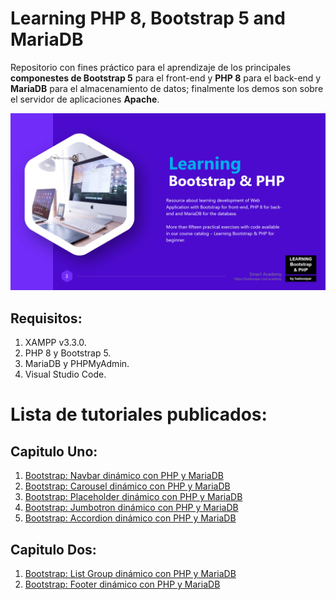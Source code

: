 # Learning PHP 8, Bootstrap 5 and MariaDB
Repositorio con fines práctico para el aprendizaje de los principales **componestes de Bootstrap 5** para el front-end y **PHP 8** para el back-end y **MariaDB** para el almacenamiento de datos; finalmente los demos son sobre el servidor de aplicaciones **Apache**.

![Tux, the Linux mascot](07demo-footer/image/carousel/home/welcome-carousel.jpg)
## Requisitos:
1. XAMPP v3.3.0.
2. PHP 8 y Bootstrap 5.
3. MariaDB y PHPMyAdmin.
4. Visual Studio Code.

# Lista de tutoriales publicados:
## Capitulo Uno:
1. [Bootstrap: Navbar dinámico con PHP y MariaDB](http://blog.hadsonpar.com/2023/06/bootstrap-navbar-dinamico-con-php-y.html)
2. [Bootstrap: Carousel dinámico con PHP y MariaDB](http://blog.hadsonpar.com/2023/07/bootstrap-carousel-dinamico-con-php-y.html)
3. [Bootstrap: Placeholder dinámico con PHP y MariaDB](http://blog.hadsonpar.com/2023/07/bootstrap-placeholder-dinamico-con-php.html)
4. [Bootstrap: Jumbotron dinámico con PHP y MariaDB](http://blog.hadsonpar.com/2023/07/bootstrap-jumbotron-dinamico-con-php-y.html)
5. [Bootstrap: Accordion dinámico con PHP y MariaDB](http://blog.hadsonpar.com/2023/07/bootstrap-accordion-dinamico-con-php-y.html)
## Capitulo Dos:
1. [Bootstrap: List Group dinámico con PHP y MariaDB](http://blog.hadsonpar.com/2023/07/bootstrap-list-group-dinamico-con-php-y.html)
2. [Bootstrap: Footer dinámico con PHP y MariaDB](http://blog.hadsonpar.com/2023/07/bootstrap-footer-dinamico-con-php-y.html)
